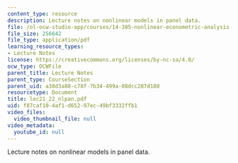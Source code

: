 ```yaml
---
content_type: resource
description: Lecture notes on nonlinear models in panel data.
file: /ol-ocw-studio-app/courses/14-385-nonlinear-econometric-analysis-fall-2007/f87caf104af1d65297ec49bf3332ffb1_lec21_22_nlpan.pdf
file_size: 256642
file_type: application/pdf
learning_resource_types:
- Lecture Notes
license: https://creativecommons.org/licenses/by-nc-sa/4.0/
ocw_type: OCWFile
parent_title: Lecture Notes
parent_type: CourseSection
parent_uid: a38d3a88-c78f-7b34-499a-08dcc287d180
resourcetype: Document
title: lec21_22_nlpan.pdf
uid: f87caf10-4af1-d652-97ec-49bf3332ffb1
video_files:
  video_thumbnail_file: null
video_metadata:
  youtube_id: null
---
```

Lecture notes on nonlinear models in panel data.